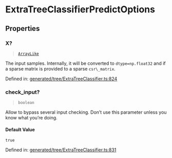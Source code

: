 # ExtraTreeClassifierPredictOptions

## Properties

### X?

> [`ArrayLike`](../types/ArrayLike.md)

The input samples. Internally, it will be converted to `dtype=np.float32` and if a sparse matrix is provided to a sparse `csr\_matrix`.

Defined in:  [generated/tree/ExtraTreeClassifier.ts:824](https://github.com/transitive-bullshit/scikit-learn-ts/blob/92ab806/packages/sklearn/src/generated/tree/ExtraTreeClassifier.ts#L824)

### check\_input?

> `boolean`

Allow to bypass several input checking. Don’t use this parameter unless you know what you’re doing.

#### Default Value

`true`

Defined in:  [generated/tree/ExtraTreeClassifier.ts:831](https://github.com/transitive-bullshit/scikit-learn-ts/blob/92ab806/packages/sklearn/src/generated/tree/ExtraTreeClassifier.ts#L831)
